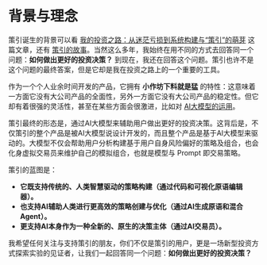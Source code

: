 # 背景与理念

策引诞生的背景可以看 [我的投资之路：从迷茫亏损到系统构建与“策引”的萌芽](https://www.bmpi.dev/self/my-investment-path/) 这篇文章，还有 [策引的故事](https://www.myinvestpilot.com/about/)。当然这么多年，我始终在用不同的方式去回答同一个问题：**如何做出更好的投资决策？** 到现在，我还在回答这个问题。策引也许不是这个问题的最终答案，但是它却是我在投资之路上的一个重要的工具。

作为一个个人业余时间开发的产品，它拥有 __小作坊下料就是猛__ 的特性：这意味着一方面它没有大公司产品的全面性，另外一方面它没有大公司产品的稳定性。但它却有着很强的灵活性，甚至在某些方面会很激进，比如对 [AI大模型的运用](/docs/concepts/ai-agent)。

策引最终的形态是，通过AI大模型来辅助用户做出更好的投资决策。这背后是，不仅策引的整个产品是被AI大模型说设计开发的，而且整个产品是基于AI大模型来驱动的。大模型不仅会帮助用户分析构建基于用户自身风险偏好的策略及组合，也会化身虚拟交易员来维护自己的模拟组合，也就是模型与 Prompt 即交易策略。

策引的蓝图是：

- **它既支持传统的、人类智慧驱动的策略构建（通过代码和可视化原语编辑器）。**
- **也支持AI辅助人类进行更高效的策略创建与优化（通过AI生成原语和混合Agent）。**
- **更支持AI本身作为一种全新的、原生的决策主体（通过AI交易员）。**

我希望任何关注与支持策引的朋友，你们不仅是策引的用户，更是一场新型投资方式探索实验的见证者，让我们一起回答同一个问题：**如何做出更好的投资决策？**
